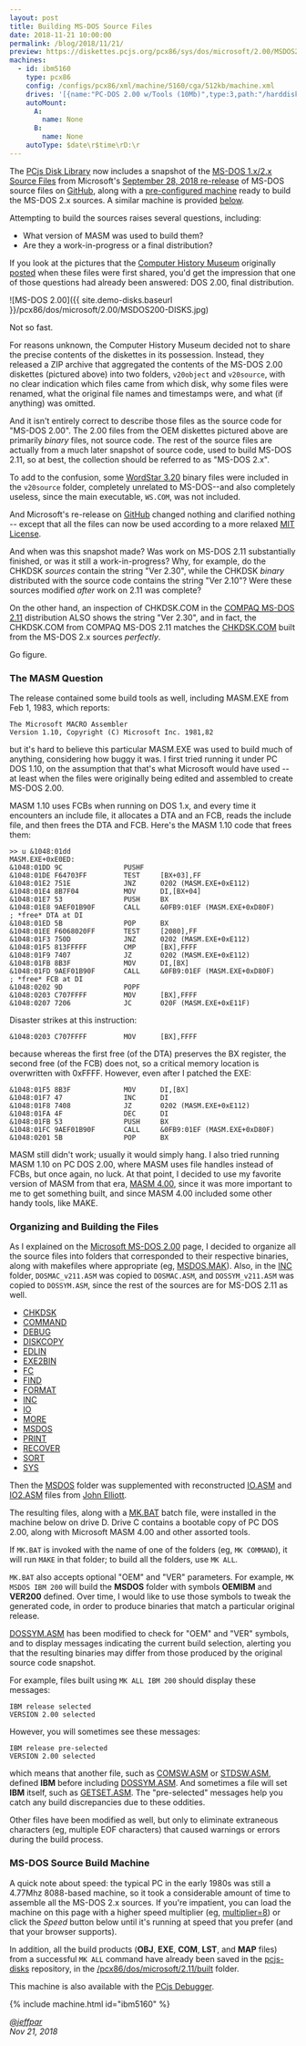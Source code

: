 ```yaml
---
layout: post
title: Building MS-DOS Source Files
date: 2018-11-21 10:00:00
permalink: /blog/2018/11/21/
preview: https://diskettes.pcjs.org/pcx86/sys/dos/microsoft/2.00/MSDOS200-DISKS.jpg
machines:
  - id: ibm5160
    type: pcx86
    config: /configs/pcx86/xml/machine/5160/cga/512kb/machine.xml
    drives: '[{name:"PC-DOS 2.00 w/Tools (10Mb)",type:3,path:"/harddisks/pcx86/sys/dos/ibm/2.00/PCDOS200-C400.json"},{name:"MS-DOS 1.x/2.x Source (10Mb)",type:3,path:"/harddisks/pcx86/sys/dos/microsoft/2.00/MSDOS-SRC.json"}]'
    autoMount:
      A:
        name: None
      B:
        name: None
    autoType: $date\r$time\rD:\r
---
```


The [PCjs Disk Library](/disks/pcx86/) now includes a snapshot of the [MS-DOS 1.x/2.x Source Files](/disks/pcx86/dos/microsoft/2.00/)
from Microsoft's [September 28, 2018 re-release](https://blogs.msdn.microsoft.com/commandline/2018/09/28/re-open-sourcing-ms-dos-1-25-and-2-0/)
of MS-DOS source files on [GitHub](https://github.com/microsoft/ms-dos), along with a
[pre-configured machine](/disks/pcx86/dos/microsoft/2.00/#ms-dos-source-build-machine) ready to build the MS-DOS 2.x sources.
A similar machine is provided [below](/blog/2018/11/21/#ms-dos-source-build-machine).

Attempting to build the sources raises several questions, including:

- What version of MASM was used to build them?
- Are they a work-in-progress or a final distribution?

If you look at the pictures that the [Computer History Museum](http://www.computerhistory.org/) originally
[posted](http://www.computerhistory.org/atchm/microsoft-ms-dos-early-source-code/) when these files were first shared,
you'd get the impression that one of those questions had already been answered: DOS 2.00, final distribution.

![MS-DOS 2.00]({{ site.demo-disks.baseurl }}/pcx86/dos/microsoft/2.00/MSDOS200-DISKS.jpg)

Not so fast.

For reasons unknown, the Computer History Museum decided not to share the precise contents of the diskettes in its possession.
Instead, they released a ZIP archive that aggregated the contents of the MS-DOS 2.00 diskettes (pictured above) into two
folders, `v20object` and `v20source`, with no clear indication which files came from which disk, why some files were renamed,
what the original file names and timestamps were, and what (if anything) was omitted.

And it isn't entirely correct to describe those files as the source code for "MS-DOS 2.00".  The 2.00 files from the
OEM diskettes pictured above are primarily *binary* files, not source code.  The rest of the source files are actually
from a much later snapshot of source code, used to build MS-DOS 2.11, so at best, the collection should be referred to as
"MS-DOS 2.x".

To add to the confusion, some [WordStar 3.20](/disks/pcx86/apps/other/wordstar/3.20/) binary files were included in the
`v20source` folder, completely unrelated to MS-DOS--and also completely useless, since the main executable, `WS.COM`, was not
included.

And Microsoft's re-release on [GitHub](https://github.com/microsoft/ms-dos) changed nothing and clarified nothing -- except
that all the files can now be used according to a more relaxed [MIT License](https://en.wikipedia.org/wiki/MIT_License).

And when was this snapshot made?  Was work on MS-DOS 2.11 substantially finished, or was it still a work-in-progress?
Why, for example, do the CHKDSK *sources* contain the string "Ver 2.30", while the CHKDSK *binary* distributed with the source
code contains the string "Ver 2.10"?  Were these sources modified *after* work on 2.11 was complete?

On the other hand, an inspection of CHKDSK.COM in the [COMPAQ MS-DOS 2.11](/disks/pcx86/dos/compaq/2.11/) distribution ALSO
shows the string "Ver 2.30", and in fact, the CHKDSK.COM from COMPAQ MS-DOS 2.11 matches the
[CHKDSK.COM](https://github.com/jeffpar/pcjs-demo-disks/tree/master/pcx86/dos/microsoft/2.11/built/CHKDSK)
built from the MS-DOS 2.x sources *perfectly*.

Go figure.

### The MASM Question

The release contained some build tools as well, including MASM.EXE from Feb 1, 1983, which reports:

    The Microsoft MACRO Assembler
    Version 1.10, Copyright (C) Microsoft Inc. 1981,82

but it's hard to believe this particular MASM.EXE was used to build much of anything, considering how buggy it was.
I first tried running it under PC DOS 1.10, on the assumption that that's what Microsoft would have used -- at least
when the files were originally being edited and assembled to create MS-DOS 2.00.

MASM 1.10 uses FCBs when running on DOS 1.x, and every time it encounters an include file, it allocates a DTA and an
FCB, reads the include file, and then frees the DTA and FCB.  Here's the MASM 1.10 code that frees them:

    >> u &1048:01dd
    MASM.EXE+0xE0ED:
    &1048:01DD 9C               PUSHF   
    &1048:01DE F64703FF         TEST     [BX+03],FF
    &1048:01E2 751E             JNZ      0202 (MASM.EXE+0xE112)
    &1048:01E4 8B7F04           MOV      DI,[BX+04]
    &1048:01E7 53               PUSH     BX
    &1048:01E8 9AEF01B90F       CALL     &0FB9:01EF (MASM.EXE+0xD80F)       ; *free* DTA at DI
    &1048:01ED 5B               POP      BX
    &1048:01EE F6068020FF       TEST     [2080],FF
    &1048:01F3 750D             JNZ      0202 (MASM.EXE+0xE112)
    &1048:01F5 813FFFFF         CMP      [BX],FFFF
    &1048:01F9 7407             JZ       0202 (MASM.EXE+0xE112)
    &1048:01FB 8B3F             MOV      DI,[BX]
    &1048:01FD 9AEF01B90F       CALL     &0FB9:01EF (MASM.EXE+0xD80F)       ; *free* FCB at DI
    &1048:0202 9D               POPF    
    &1048:0203 C707FFFF         MOV      [BX],FFFF
    &1048:0207 7206             JC       020F (MASM.EXE+0xE11F)

Disaster strikes at this instruction:

    &1048:0203 C707FFFF         MOV      [BX],FFFF

because whereas the first free (of the DTA) preserves the BX register, the second free (of the FCB) does not, so a
critical memory location is overwritten with 0xFFFF.  However, even after I patched the EXE:

    &1048:01F5 8B3F             MOV      DI,[BX]
    &1048:01F7 47               INC      DI
    &1048:01F8 7408             JZ       0202 (MASM.EXE+0xE112)
    &1048:01FA 4F               DEC      DI
    &1048:01FB 53               PUSH     BX
    &1048:01FC 9AEF01B90F       CALL     &0FB9:01EF (MASM.EXE+0xD80F)
    &1048:0201 5B               POP      BX

MASM still didn't work; usually it would simply hang.  I also tried running MASM 1.10 on PC DOS 2.00, where MASM
uses file handles instead of FCBs, but once again, no luck.  At that point, I decided to use my favorite version of
MASM from that era, [MASM 4.00](/disks/pcx86/tools/microsoft/masm/4.00/), since it was more important to me to get
something built, and since MASM 4.00 included some other handy tools, like MAKE.

### Organizing and Building the Files

As I explained on the [Microsoft MS-DOS 2.00](/disks/pcx86/dos/microsoft/2.00/) page, I decided to organize all
the source files into folders that corresponded to their respective binaries, along with makefiles where appropriate
(eg, [MSDOS.MAK](https://github.com/jeffpar/pcjs-demo-disks/blob/master/pcx86/dos/microsoft/2.11/src/MSDOS/MSDOS.MAK)).
Also, in the [INC](https://github.com/jeffpar/pcjs-demo-disks/tree/master/pcx86/dos/microsoft/2.11/src/INC) folder,
`DOSMAC_v211.ASM` was copied to `DOSMAC.ASM`, and `DOSSYM_v211.ASM` was copied to `DOSSYM.ASM`, since the rest of the sources
are for MS-DOS 2.11 as well.

- [CHKDSK](https://github.com/jeffpar/pcjs-demo-disks/tree/master/pcx86/dos/microsoft/2.11/src/CHKDSK)
- [COMMAND](https://github.com/jeffpar/pcjs-demo-disks/tree/master/pcx86/dos/microsoft/2.11/src/COMMAND)
- [DEBUG](https://github.com/jeffpar/pcjs-demo-disks/tree/master/pcx86/dos/microsoft/2.11/src/DEBUG)
- [DISKCOPY](https://github.com/jeffpar/pcjs-demo-disks/tree/master/pcx86/dos/microsoft/2.11/src/DISKCOPY)
- [EDLIN](https://github.com/jeffpar/pcjs-demo-disks/tree/master/pcx86/dos/microsoft/2.11/src/EDLIN)
- [EXE2BIN](https://github.com/jeffpar/pcjs-demo-disks/tree/master/pcx86/dos/microsoft/2.11/src/EXE2BIN)
- [FC](https://github.com/jeffpar/pcjs-demo-disks/tree/master/pcx86/dos/microsoft/2.11/src/FC)
- [FIND](https://github.com/jeffpar/pcjs-demo-disks/tree/master/pcx86/dos/microsoft/2.11/src/FIND)
- [FORMAT](https://github.com/jeffpar/pcjs-demo-disks/tree/master/pcx86/dos/microsoft/2.11/src/FORMAT)
- [INC](https://github.com/jeffpar/pcjs-demo-disks/tree/master/pcx86/dos/microsoft/2.11/src/INC)
- [IO](https://github.com/jeffpar/pcjs-demo-disks/tree/master/pcx86/dos/microsoft/2.11/src/IO)
- [MORE](https://github.com/jeffpar/pcjs-demo-disks/tree/master/pcx86/dos/microsoft/2.11/src/MORE)
- [MSDOS](https://github.com/jeffpar/pcjs-demo-disks/tree/master/pcx86/dos/microsoft/2.11/src/MSDOS)
- [PRINT](https://github.com/jeffpar/pcjs-demo-disks/tree/master/pcx86/dos/microsoft/2.11/src/PRINT)
- [RECOVER](https://github.com/jeffpar/pcjs-demo-disks/tree/master/pcx86/dos/microsoft/2.11/src/RECOVER)
- [SORT](https://github.com/jeffpar/pcjs-demo-disks/tree/master/pcx86/dos/microsoft/2.11/src/SORT)
- [SYS](https://github.com/jeffpar/pcjs-demo-disks/tree/master/pcx86/dos/microsoft/2.11/src/SYS)

Then the [MSDOS](https://github.com/jeffpar/pcjs-demo-disks/tree/master/pcx86/dos/microsoft/2.11/src/MSDOS)
folder was supplemented with reconstructed
[IO.ASM](https://demo-disks.pcjs.org/pcx86/dos/microsoft/2.11/src/MSDOS/IO.ASM) and
[IO2.ASM](https://demo-disks.pcjs.org/pcx86/dos/microsoft/2.11/src/MSDOS/IO2.ASM) files from
[John Elliott](http://www.seasip.info/DOS/).

The resulting files, along with a [MK.BAT](https://github.com/jeffpar/pcjs-demo-disks/blob/master/pcx86/dos/microsoft/2.11/src/MK.BAT)
batch file, were installed in the machine below on drive D.  Drive C contains a bootable copy of PC DOS 2.00, along with
Microsoft MASM 4.00 and other assorted tools.

If `MK.BAT` is invoked with the name of one of the folders (eg, `MK COMMAND`), it will run `MAKE` in that
folder; to build all the folders, use `MK ALL`.

`MK.BAT` also accepts optional "OEM" and "VER" parameters.  For example, `MK MSDOS IBM 200` will build the **MSDOS**
folder with symbols **OEMIBM** and **VER200** defined.  Over time, I would like to use those symbols to
tweak the generated code, in order to produce binaries that match a particular original release.

[DOSSYM.ASM](https://github.com/jeffpar/pcjs-demo-disks/tree/master/pcx86/dos/microsoft/2.11/src/INC/DOSSYM.ASM) has been
modified to check for "OEM" and "VER" symbols, and to display messages indicating the current build selection, alerting
you that the resulting binaries may differ from those produced by the original source code snapshot.

For example, files built using `MK ALL IBM 200` should display these messages:

    IBM release selected 
    VERSION 2.00 selected 

However, you will sometimes see these messages:

    IBM release pre-selected 
    VERSION 2.00 selected 

which means that another file, such as
[COMSW.ASM](https://github.com/jeffpar/pcjs-demo-disks/tree/master/pcx86/dos/microsoft/2.11/src/COMMAND/COMSW.ASM) or
[STDSW.ASM](https://github.com/jeffpar/pcjs-demo-disks/tree/master/pcx86/dos/microsoft/2.11/src/MSDOS/STDSW.ASM),
defined **IBM** before including
[DOSSYM.ASM](https://github.com/jeffpar/pcjs-demo-disks/tree/master/pcx86/dos/microsoft/2.11/src/INC/DOSSYM.ASM).
And sometimes a file will set **IBM** itself, such as
[GETSET.ASM](https://github.com/jeffpar/pcjs-demo-disks/tree/master/pcx86/dos/microsoft/2.11/src/MSDOS/GETSET.ASM).
The "pre-selected" messages help you catch any build discrepancies due to these oddities.

Other files have been modified as well, but only to eliminate extraneous characters (eg, multiple EOF characters)
that caused warnings or errors during the build process.

### MS-DOS Source Build Machine

A quick note about speed: the typical PC in the early 1980s was still a 4.77Mhz 8088-based machine, so it took
a considerable amount of time to assemble all the MS-DOS 2.x sources.  If you're impatient, you can load the machine
on this page with a higher speed multiplier (eg, [multiplier=8](https://www.pcjs.org/blog/2018/11/21/?multiplier=8))
or click the *Speed* button below until it's running at speed that you prefer (and that your browser supports).

In addition, all the build products (**OBJ**, **EXE**, **COM**, **LST**, and **MAP** files) from a successful
`MK ALL` command have already been saved in the [pcjs-disks](https://github.com/jeffpar/pcjs-demo-disks) repository, in the
[/pcx86/dos/microsoft/2.11/built](https://github.com/jeffpar/pcjs-demo-disks/tree/master/pcx86/dos/microsoft/2.11/built)
folder.

This machine is also available with the [PCjs Debugger](/disks/pcx86/dos/microsoft/2.00/debugger/).

{% include machine.html id="ibm5160" %}

*[@jeffpar](https://jeffpar.com)*  
*Nov 21, 2018*
